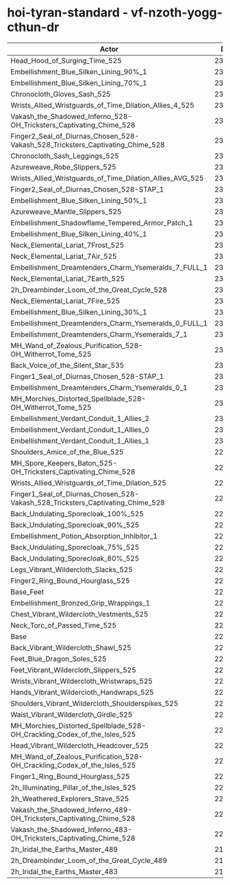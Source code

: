 # hoi-tyran-standard - vf-nzoth-yogg-cthun-dr
| Actor | DPS | Increase |
|---|:---:|:---:|
|Head_Hood_of_Surging_Time_525|235487|2.86%|
|Embellishment_Blue_Silken_Lining_90%_1|234611|2.48%|
|Embellishment_Blue_Silken_Lining_70%_1|233280|1.90%|
|Chronocloth_Gloves_Sash_525|232846|1.71%|
|Wrists_Allied_Wristguards_of_Time_Dilation_Allies_4_525|232699|1.64%|
|Vakash_the_Shadowed_Inferno_528-OH_Tricksters_Captivating_Chime_528|232622|1.61%|
|Finger2_Seal_of_Diurnas_Chosen_528-Vakash_528_Tricksters_Captivating_Chime_528|232463|1.54%|
|Chronocloth_Sash_Leggings_525|232281|1.46%|
|Azureweave_Robe_Slippers_525|232237|1.44%|
|Wrists_Allied_Wristguards_of_Time_Dilation_Allies_AVG_525|232083|1.38%|
|Finger2_Seal_of_Diurnas_Chosen_528-STAP_1|232082|1.37%|
|Embellishment_Blue_Silken_Lining_50%_1|232042|1.36%|
|Azureweave_Mantle_Slippers_525|231914|1.30%|
|Embellishment_Shadowflame_Tempered_Armor_Patch_1|231816|1.26%|
|Embellishment_Blue_Silken_Lining_40%_1|231336|1.05%|
|Neck_Elemental_Lariat_7Frost_525|231041|0.92%|
|Neck_Elemental_Lariat_7Air_525|231002|0.90%|
|Embellishment_Dreamtenders_Charm_Ysemeralds_7_FULL_1|230988|0.90%|
|Neck_Elemental_Lariat_7Earth_525|230952|0.88%|
|2h_Dreambinder_Loom_of_the_Great_Cycle_528|230875|0.85%|
|Neck_Elemental_Lariat_7Fire_525|230859|0.84%|
|Embellishment_Blue_Silken_Lining_30%_1|230778|0.81%|
|Embellishment_Dreamtenders_Charm_Ysemeralds_0_FULL_1|230743|0.79%|
|Embellishment_Dreamtenders_Charm_Ysemeralds_7_1|230655|0.75%|
|MH_Wand_of_Zealous_Purification_528-OH_Witherrot_Tome_525|230420|0.65%|
|Back_Voice_of_the_Silent_Star_535|230333|0.61%|
|Finger1_Seal_of_Diurnas_Chosen_528-STAP_1|230287|0.59%|
|Embellishment_Dreamtenders_Charm_Ysemeralds_0_1|230286|0.59%|
|MH_Morchies_Distorted_Spellblade_528-OH_Witherrot_Tome_525|230271|0.58%|
|Embellishment_Verdant_Conduit_1_Allies_2|230224|0.56%|
|Embellishment_Verdant_Conduit_1_Allies_0|230170|0.54%|
|Embellishment_Verdant_Conduit_1_Allies_1|230165|0.54%|
|Shoulders_Amice_of_the_Blue_525|229977|0.46%|
|MH_Spore_Keepers_Baton_525-OH_Tricksters_Captivating_Chime_528|229582|0.28%|
|Wrists_Allied_Wristguards_of_Time_Dilation_525|229524|0.26%|
|Finger1_Seal_of_Diurnas_Chosen_528-Vakash_528_Tricksters_Captivating_Chime_528|229518|0.25%|
|Back_Undulating_Sporecloak_100%_525|229267|0.15%|
|Back_Undulating_Sporecloak_90%_525|229236|0.13%|
|Embellishment_Potion_Absorption_Inhibitor_1|229146|0.09%|
|Back_Undulating_Sporecloak_75%_525|229123|0.08%|
|Back_Undulating_Sporecloak_80%_525|229111|0.08%|
|Legs_Vibrant_Wildercloth_Slacks_525|229035|0.04%|
|Finger2_Ring_Bound_Hourglass_525|229025|0.04%|
|Base_Feet|229011|0.03%|
|Embellishment_Bronzed_Grip_Wrappings_1|229000|0.03%|
|Chest_Vibrant_Wildercloth_Vestments_525|228969|0.01%|
|Neck_Torc_of_Passed_Time_525|228951|0.01%|
|Base|228935|0.00%|
|Back_Vibrant_Wildercloth_Shawl_525|228908|-0.01%|
|Feet_Blue_Dragon_Soles_525|228859|-0.03%|
|Feet_Vibrant_Wildercloth_Slippers_525|228817|-0.05%|
|Wrists_Vibrant_Wildercloth_Wristwraps_525|228808|-0.06%|
|Hands_Vibrant_Wildercloth_Handwraps_525|228737|-0.09%|
|Shoulders_Vibrant_Wildercloth_Shoulderspikes_525|228638|-0.13%|
|Waist_Vibrant_Wildercloth_Girdle_525|228451|-0.21%|
|MH_Morchies_Distorted_Spellblade_528-OH_Crackling_Codex_of_the_Isles_525|228435|-0.22%|
|Head_Vibrant_Wildercloth_Headcover_525|228364|-0.25%|
|MH_Wand_of_Zealous_Purification_528-OH_Crackling_Codex_of_the_Isles_525|228153|-0.34%|
|Finger1_Ring_Bound_Hourglass_525|227911|-0.45%|
|2h_Illuminating_Pillar_of_the_Isles_525|227566|-0.60%|
|2h_Weathered_Explorers_Stave_525|227290|-0.72%|
|Vakash_the_Shadowed_Inferno_489-OH_Tricksters_Captivating_Chime_528|222407|-2.85%|
|Vakash_the_Shadowed_Inferno_483-OH_Tricksters_Captivating_Chime_528|221221|-3.37%|
|2h_Iridal_the_Earths_Master_489|217249|-5.10%|
|2h_Dreambinder_Loom_of_the_Great_Cycle_489|216689|-5.35%|
|2h_Iridal_the_Earths_Master_483|215368|-5.93%|
